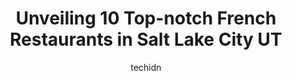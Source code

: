 ---
layout: ampstory
image: https://i0.wp.com/www.depkes.org/wp-content/uploads/2023/06/french-restaurants-0-in-salt-lake-city-ut-1685782783.jpeg?resize=640,853
author: techidn
featured: false
description: Discover the impressive array of French Restaurants options in Salt Lake City UT, where you can find 10 of the largest French Restaurants establishments in the area. From renowned classics t
title: Unveiling 10 Top-notch French Restaurants in Salt Lake City UT
cover:
   title: Unveiling 10 Top-notch French Restaurants in Salt Lake City UT
   subtitle: Rickpate
   background: https://www.depkes.org/wp-content/uploads/2023/06/french-restaurants-0-in-salt-lake-city-ut-1685782783.jpeg

pages: 
 - layout: thirds
   top: <h1>#1 The Dodo Restaurant</h1>
   bottom: "<p>I was skeptical about the baked cream cheese and crackers appetizer but WOW was it the best way to start the meal. Absolutely recommend it 10/10. I also had the garden sa</p>"
   background: https://www.depkes.org/wp-content/uploads/2023/06/french-restaurants-1-in-salt-lake-city-ut-1685782783.jpeg
   backgroundblur: true
 - layout: thirds
   top: <h1>#2 Siegfrieds Delicatessen</h1>
   bottom: "<p>Stopped in on our way to a show at The Eccles Theater. This was a short walk from the event, but far enough out to avoid the crowds. The food quality is high, the dishes </p>"
   background: https://www.depkes.org/wp-content/uploads/2023/06/french-restaurants-2-in-salt-lake-city-ut-1685782785.jpeg
   cta:
      link: https://www.depkes.org/blog/unveiling-10-top-notch-french-restaurants-in-salt-lake-city-ut/
      text: Unveiling 10 Top-notch French Restaurants in Salt Lake City UT
 - layout: thirds
   top: <h1>#3 Flemings Prime Steakhouse & Wine Bar</h1>
   bottom: "<p>20 S 400 W #2020, Salt Lake City, UT 84101, United States</p>"
   background: https://www.depkes.org/wp-content/uploads/2023/06/french-restaurants-3-in-salt-lake-city-ut-1685782785.jpeg
   cta:
      link: https://www.depkes.org/blog/unveiling-10-top-notch-french-restaurants-in-salt-lake-city-ut/
      text: Unveiling 10 Top-notch French Restaurants in Salt Lake City UT
 - layout: thirds
   top: <h1>#4 Bruges Belgian Bistro</h1>
   bottom: "<p>336 W 300 S, Salt Lake City, UT 84101, United States</p>"
   background: https://images.unsplash.com/photo-1561679660-d00ee1e0dc8e?ixlib=rb-4.0.3&ixid=MnwxMjA3fDB8MHxwaG90by1wYWdlfHx8fGVufDB8fHx8&auto=format&fit=crop&w=640&h=853&q=80
   cta:
      link: https://www.depkes.org/blog/unveiling-10-top-notch-french-restaurants-in-salt-lake-city-ut/
      text: Unveiling 10 Top-notch French Restaurants in Salt Lake City UT
 - layout: thirds
   top: <h1>#5 Evas Bakery</h1>
   bottom: "<p>155 S Main St, Salt Lake City, UT 84101, United States</p>"
   background: https://images.unsplash.com/photo-1510906594845-bc082582c8cc?ixlib=rb-4.0.3&ixid=MnwxMjA3fDB8MHxwaG90by1wYWdlfHx8fGVufDB8fHx8&auto=format&fit=crop&w=640&h=853&q=80
   cta:
      link: https://www.depkes.org/blog/unveiling-10-top-notch-french-restaurants-in-salt-lake-city-ut/
      text: Unveiling 10 Top-notch French Restaurants in Salt Lake City UT
 - layout: thirds
   top: <h1>#6 La Caille</h1>
   bottom: "<p>9565 Wasatch Blvd, Sandy, UT 84092, United States</p>"
   background: https://images.unsplash.com/photo-1567360425618-1594206637d2?ixlib=rb-4.0.3&ixid=MnwxMjA3fDB8MHxwaG90by1wYWdlfHx8fGVufDB8fHx8&auto=format&fit=crop&w=640&h=853&q=80
   cta:
      link: https://www.depkes.org/blog/unveiling-10-top-notch-french-restaurants-in-salt-lake-city-ut/
      text: Unveiling 10 Top-notch French Restaurants in Salt Lake City UT
 - layout: thirds
   top: <h1>#7 Délice Bakery & Café</h1>
   bottom: "<p>2747 S State St, South Salt Lake, UT 84115, United States</p>"
   background: https://images.unsplash.com/photo-1567095761054-7a02e69e5c43?ixlib=rb-4.0.3&ixid=MnwxMjA3fDB8MHxwaG90by1wYWdlfHx8fGVufDB8fHx8&auto=format&fit=crop&w=640&h=853&q=80
   cta:
      link: https://www.depkes.org/blog/unveiling-10-top-notch-french-restaurants-in-salt-lake-city-ut/
      text: Unveiling 10 Top-notch French Restaurants in Salt Lake City UT
 - layout: thirds
   middle: Continue reading...
   background: https://images.unsplash.com/photo-1549241520-425e3dfc01cb?ixlib=rb-4.0.3&ixid=MnwxMjA3fDB8MHxwaG90by1wYWdlfHx8fGVufDB8fHx8&auto=format&fit=crop&w=640&h=853&q=80
   cta:
      link: https://www.depkes.org/blog/unveiling-10-top-notch-french-restaurants-in-salt-lake-city-ut/
      text: Unveiling 10 Top-notch French Restaurants in Salt Lake City UT
      
---